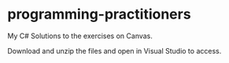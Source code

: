 # programming-practitioners
My C# Solutions to the exercises on Canvas.

Download and unzip the files and open in Visual Studio to access.
